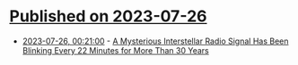 # [Published on 2023-07-26](index.md)

* [2023-07-26, 00:21:00](https://soylentnews.org/article.pl?sid=23/07/25/0336213&from=rss) - [A Mysterious Interstellar Radio Signal Has Been Blinking Every 22 Minutes for More Than 30 Years](https://soylentnews.org/article.pl?sid=23/07/25/0336213&from=rss)
